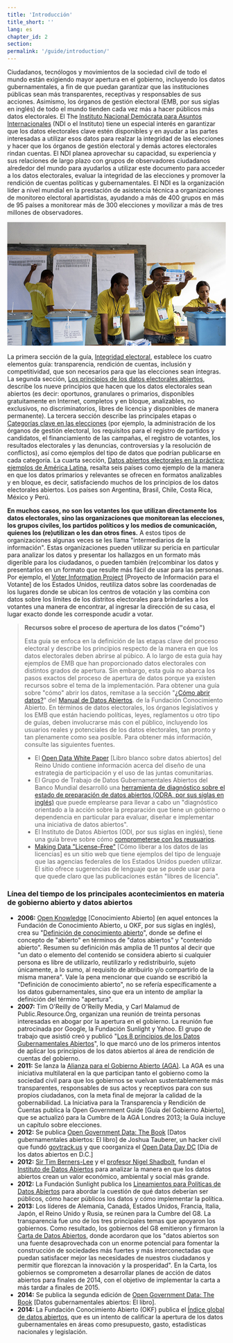 ```yaml
---
title: 'Introducción'
title_short: ''
lang: es
chapter_id: 2
section:
permalink: '/guide/introduction/'
---
```


Ciudadanos, tecnólogos y movimientos de la sociedad civil de todo el mundo están exigiendo mayor apertura en el gobierno, incluyendo los datos gubernamentales, a fin de que puedan garantizar que las instituciones públicas sean más transparentes, receptivas y responsables de sus acciones. Asimismo, los órganos de gestión electoral (EMB, por sus siglas en inglés) de todo el mundo tienden cada vez más a hacer públicos más datos electorales. El The [Instituto Nacional Demócrata para Asuntos Internacionales](https://www.ndi.org/lea_aqui_sobre_el_ndi) (NDI o el Instituto) tiene un especial interés en garantizar que los datos electorales clave estén disponibles y en ayudar a las partes interesadas a utilizar esos datos para realzar la integridad de las elecciones y hacer que los órganos de gestión electoral y demás actores electorales rindan cuentas. El NDI planea aprovechar su capacidad, su experiencia y sus relaciones de largo plazo con grupos de observadores ciudadanos alrededor del mundo para ayudarlos a utilizar este documento para acceder a los datos electorales, evaluar la integridad de las elecciones y promover la rendición de cuentas políticas y gubernamentales. El NDI es la organización líder a nivel mundial en la prestación de asistencia técnica a organizaciones de monitoreo electoral apartidistas, ayudando a más de 400 grupos en más de 95 países a monitorear más de 300 elecciones y movilizar a más de tres millones de observadores.

![Foto tomada por la ONU, Martine Perret](/assets/images/guide/UN-Photo-Martine-Perret-510208.jpg)

La primera sección de la guía, [Integridad electoral](/es/guide/electoral-integrity), establece los cuatro elementos guía: transparencia, rendición de cuentas, inclusión y competitividad, que son necesarios para que las elecciones sean íntegras. La segunda sección, [Los principios de los datos electorales abiertos](/es/guide/principles/), describe los nueve principios que hacen que los datos electorales sean abiertos (es decir: oportunos, granulares o primarios, disponibles gratuitamente en Internet, completos y en bloque, analizables, no exclusivos, no discriminatorios, libres de licencia y disponibles de manera permanente). La tercera sección describe las principales etapas o [Categorías clave en las elecciones](/es/guide/key-categories/) (por ejemplo, la administración de los órganos de gestión electoral, los requisitos para el registro de partidos y candidatos, el financiamiento de las campañas, el registro de votantes, los resultados electorales y las denuncias, controversias y la resolución de conflictos), así como ejemplos del tipo de datos que podrían publicarse en cada categoría. La cuarta sección, [Datos abiertos electorales en la práctica: ejemplos de América Latina](/es/guide/country-examples/), resalta seis países como ejemplo de la manera en que los datos primarios y relevantes se ofrecen en formatos analizables y en bloque, es decir, satisfaciendo muchos de los principios de los datos electorales abiertos. Los países son Argentina, Brasil, Chile, Costa Rica, México y Perú.

**En muchos casos, no son los votantes los que utilizan directamente los datos electorales, sino las organizaciones que monitorean las elecciones, los grupos civiles, los partidos políticos y los medios de comunicación, quienes los (re)utilizan o les dan otros fines.** A estos tipos de organizaciones algunas veces se les llama "intermediarios de la información". Estas organizaciones pueden utilizar su pericia en particular para analizar los datos y presentar los hallazgos en un formato más digerible para los ciudadanos, o pueden también (re)combinar los datos y presentarlos en un formato que resulte más fácil de usar para las personas. Por ejemplo, el [Voter Information Project](https://www.votinginfoproject.org/) \[Proyecto de Información para el Votante\] de los Estados Unidos, reutiliza datos sobre las coordenadas de los lugares donde se ubican los centros de votación y las combina con datos sobre los límites de los distritos electorales para brindarles a los votantes una manera de encontrar, al ingresar la dirección de su casa, el lugar exacto donde les corresponde acudir a votar.

> **Recursos sobre el proceso de apertura de los datos ("cómo")**
>
> Esta guía se enfoca en la definición de las etapas clave del proceso electoral y describe los principios respecto de la manera en que los datos electorales deben abrirse al púbico. A lo largo de esta guía hay ejemplos de EMB que han proporcionado datos electorales con distintos grados de apertura. Sin embargo, esta guía no abarca los pasos exactos del proceso de apertura de datos porque ya existen recursos sobre el tema de la implementación. Para obtener una guía sobre "cómo" abrir los datos, remítase a la sección "[¿Cómo abrir datos?](http://opendatahandbook.org/es/how-to-open-up-data/index.html)" del [Manual de Datos Abiertos](http://opendatahandbook.org/es/). de la Fundación Conocimiento Abierto. En términos de datos electorales, los órganos legislativos y los EMB que están haciendo políticas, leyes, reglamentos u otro tipo de guías, deben involucrarse más con el público, incluyendo los usuarios reales y potenciales de los datos electorales, tan pronto y tan plenamente como sea posible. Para obtener más información, consulte las siguientes fuentes.
>
> - El [Open Data White Paper](https://www.gov.uk/government/uploads/system/uploads/attachment_data/file/78946/CM8353_acc.pdf) \[Libro blanco sobre datos abiertos\] del Reino Unido contiene información acerca del diseño de una estrategia de participación y el uso de las juntas comunitarias.
> - El Grupo de Trabajo de Datos Gubernamentales Abiertos del Banco Mundial desarrolló una [herramienta de diagnóstico sobre el estado de preparación de datos abiertos (ODRA, por sus siglas en inglés)](http://toolkit.dev.zognet.net/en/odra.html) que puede emplearse para llevar a cabo un "diagnóstico orientado a la acción sobre la preparación que tiene un gobierno o dependencia en particular para evaluar, diseñar e implementar una iniciativa de datos abiertos".
> - El Instituto de Datos Abiertos (ODI, por sus siglas en inglés), tiene una guía breve sobre cómo [comprometerse con los reusuarios](http://theodi.org/guides/engaging-reusers).
> - [Making Data "License-Free"](https://theunitedstates.io/licensing/) \[Cómo liberar a los datos de las licencias\] es un sitio web que tiene ejemplos del tipo de lenguaje que las agencias federales de los Estados Unidos pueden utilizar. El sitio ofrece sugerencias de lenguaje que se puede usar para que quede claro que las publicaciones están "libres de licencia".

### Línea del tiempo de los principales acontecimientos en materia de gobierno abierto y datos abiertos

- **2006:** [Open Knowledge](https://okfn.org/) \[Conocimiento Abierto\] (en aquel entonces la Fundación de Conocimiento Abierto, u OKF, por sus siglas en inglés), crea su "[Definición de conocimiento abierto](http://opendefinition.org/od/2.0/es/)", donde se define el concepto de "abierto" en términos de "datos abiertos" y "contenido abierto". Resumen su definición más amplia de 11 puntos al decir que "un dato o elemento del contenido se considera abierto si cualquier persona es libre de utilizarlo, reutilizarlo y redistribuirlo, sujeto únicamente, a lo sumo, al requisito de atribuirlo y/o compartirlo de la misma manera". Vale la pena mencionar que cuando se escribió la "Definición de conocimiento abierto", no se refería específicamente a los datos gubernamentales, sino que era un intento de ampliar la definición del término "apertura".
- **2007:** Tim O'Reilly de O'Reilly Media, y Carl Malamud de Public.Resource.Org, organizan una reunión de treinta personas interesadas en abogar por la apertura en el gobierno. La reunión fue patrocinada por Google, la Fundación Sunlight y Yahoo. El grupo de trabajo que asistió creó y publicó "[Los 8 principios de los Datos Gubernamentales Abiertos](https://public.resource.org/8_principles.html)", lo que marcó uno de los primeros intentos de aplicar los principios de los datos abiertos al área de rendición de cuentas del gobierno.
- **2011:** Se lanza la [Alianza para el Gobierno Abierto (AGA)](http://www.opengovpartnership.org/). La AGA es una iniciativa multilateral en la que participan tanto el gobierno como la sociedad civil para que los gobiernos se vuelvan sustentablemente más transparentes, responsables de sus actos y receptivos para con sus propios ciudadanos, con la meta final de mejorar la calidad de la gobernabilidad. La Iniciativa para la Transparencia y Rendición de Cuentas publica la Open Government Guide \[Guía del Gobierno Abierto\], que se actualizó para la Cumbre de la AGA Londres 2013; la Guía incluye un capítulo sobre elecciones.
- **2012:** Se publica [Open Government Data: The Book](https://opengovdata.io/) \[Datos gubernamentales abiertos: El libro\] de Joshua Tauberer, un hacker civil que fundó [govtrack.us](https://www.govtrack.us/) y que coorganiza el [Open Data Day DC](http://dc.opendataday.org/) \[Día de los datos abiertos en D.C.\]
- **2012:** [Sir Tim Berners-Lee](http://www.w3.org/People/Berners-Lee/) y el [profesor Nigel Shadbolt](http://users.ecs.soton.ac.uk/nrs/), fundan el [Instituto de Datos Abiertos](http://opendatainstitute.org/) para analizar la manera en que los datos abiertos crean un valor económico, ambiental y social más grande.
- **2012:** La Fundación Sunlight publica los [Lineamientos para Políticas de Datos Abiertos](http://sunlightfoundation.com/opendataguidelines/es/) para abordar la cuestión de qué datos deberían ser públicos, cómo hacer públicos los datos y cómo implementar la política.
- **2013:** Los líderes de Alemania, Canadá, Estados Unidos, Francia, Italia, Japón, el Reino Unido y Rusia, se reúnen para la Cumbre del G8. La transparencia fue uno de los tres principales temas que apoyaron los gobiernos. Como resultado, los gobiernos del G8 emitieron y firmaron la [Carta de Datos Abiertos](https://www.gov.uk/government/publications/open-data-charter), donde acordaron que los "datos abiertos son una fuente desaprovechada con un enorme potencial para fomentar la construcción de sociedades más fuertes y más interconectadas que puedan satisfacer mejor las necesidades de nuestros ciudadanos y permitir que florezcan la innovación y la prosperidad". En la Carta, los gobiernos se comprometen a desarrollar planes de acción de datos abiertos para finales de 2014, con el objetivo de implementar la carta a más tardar a finales de 2015.
- **2014:** Se publica la segunda edición de [Open Government Data: The Book](https://opengovdata.io/) \[Datos gubernamentales abiertos: El libro\].
- **2014:** La Fundación Conocimiento Abierto (OKF) publica el [Índice global de datos abiertos](http://index.okfn.org/), que es un intento de calificar la apertura de los datos gubernamentales en áreas como presupuesto, gasto, estadísticas nacionales y legislación.
